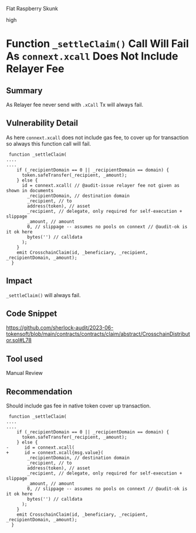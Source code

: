Flat Raspberry Skunk

high

# Function `_settleClaim()` Call Will Fail As `connext.xcall` Does Not Include Relayer Fee

## Summary
As Relayer fee never send with `.xCall` Tx will always fail.
## Vulnerability Detail
As here `connext.xcall` does not include gas fee, to cover up for transaction so always this function call will fail.

```solidity
 function _settleClaim(
....
....
    if (_recipientDomain == 0 || _recipientDomain == domain) {
      token.safeTransfer(_recipient, _amount);
    } else {
      id = connext.xcall( // @audit-issue relayer fee not given as shown in documents
        _recipientDomain, // destination domain
        _recipient, // to
        address(token), // asset
        _recipient, // delegate, only required for self-execution + slippage
        _amount, // amount
        0, // slippage -- assumes no pools on connext // @audit-ok is it ok here
        bytes('') // calldata
      );
    }
    emit CrosschainClaim(id, _beneficiary, _recipient, _recipientDomain, _amount);
  }
```
## Impact
`_settleClaim()` will always fail.

## Code Snippet
https://github.com/sherlock-audit/2023-06-tokensoft/blob/main/contracts/contracts/claim/abstract/CrosschainDistributor.sol#L78
## Tool used

Manual Review

## Recommendation
Should include gas fee in native token cover up transaction.
```solidity
 function _settleClaim(
....
....
    if (_recipientDomain == 0 || _recipientDomain == domain) {
      token.safeTransfer(_recipient, _amount);
    } else {
-      id = connext.xcall(
+      id = connext.xcall{msg.value}(
        _recipientDomain, // destination domain
        _recipient, // to
        address(token), // asset
        _recipient, // delegate, only required for self-execution + slippage
        _amount, // amount
        0, // slippage -- assumes no pools on connext // @audit-ok is it ok here
        bytes('') // calldata
      );
    }
    emit CrosschainClaim(id, _beneficiary, _recipient, _recipientDomain, _amount);
  }
```
